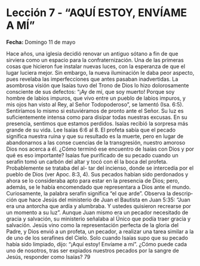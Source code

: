 # Lección 7 - “AQUÍ ESTOY, ENVÍAME A MÍ”

**Fecha:** Domingo 11 de mayo


Hace años, una iglesia decidió renovar un antiguo sótano a fin de que sirviera como un espacio para la confraternización. Una de las primeras cosas que hicieron fue instalar nuevas luces, con la esperanza de que el lugar luciera mejor. Sin embargo, la nueva iluminación le daba peor aspecto, pues revelaba las imperfecciones que antes pasaban inadvertidas. La asombrosa visión que Isaías tuvo del Trono de Dios lo hizo dolorosamente consciente de sus defectos: “¡Ay de mí, que soy muerto! Porque soy hombre de labios impuros, que vivo entre un pueblo de labios impuros, y mis ojos han visto al Rey, al Señor Todopoderoso”, se lamentó (Isa. 6:5). Sentiríamos lo mismo si estuviéramos de pronto ante el Señor. Su luz es suficientemente intensa como para disipar todas nuestras excusas. En su presencia, sentimos que estamos perdidos. Isaías recibió la sorpresa más grande de su vida. Lee Isaías 6:6 al 8. El profeta sabía que el pecado significa nuestra ruina y que su resultado es la muerte, pero en lugar de abandonarnos a las conse­ cuencias de la transgresión, nuestro amoroso Dios nos acerca a él. ¿Cómo terminó ese encuentro de Isaías con Dios y por qué es eso importante? Isaías fue purificado de su pecado cuando un serafín tomó un carbón del altar y tocó con él la boca del profeta. Probablemente se trataba del al- tar del incienso, donde se intercedía por el pueblo de Dios (ver Apoc. 8:3, 4). Sus pecados habían sido perdonados y ahora se lo consideraba apto para estar en la presencia de Dios; pero, además, se le había encomendado que representara a Dios ante el mundo. Curiosamente, la palabra serafín significa “el que arde”. Observa la descrip­ ción que hace Jesús del ministerio de Juan el Bautista en Juan 5:35: “Juan era una antorcha que ardía y alumbraba. Y ustedes quisieron recrearse por un momento a su luz”. Aunque Juan mismo era un pecador necesitado de gracia y salvación, su ministerio señalaba al Único que podía traer gracia y salvación. Jesús vino como la representación perfecta de la gloria del Padre, y Dios envió a un profeta, un pecador, a realizar una tarea similar a la de uno de los serafines del Cielo. Solo cuando Isaías supo que su pecado había sido limpiado, dijo: “¡Aquí estoy! Envíame a mí”. ¿Cómo puede cada uno de nosotros, tras ser expiados nuestros pecados por la sangre de Jesús, responder como Isaías? 79